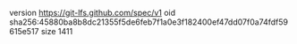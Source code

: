 version https://git-lfs.github.com/spec/v1
oid sha256:45880ba8b8dc21355f5de6feb7f1a0e3f182400ef47dd07f0a74fdf59615e517
size 1411
